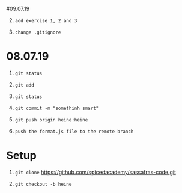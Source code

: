 #09.07.19

2. `add exercise 1, 2 and 3`

1. `change .gitignore`

# 08.07.19

1. `git status`

2. `git add`

3. `git status`

4. `git commit -m "somethinh smart"`

5. `git push origin heine:heine`

6. `push the format.js file to the remote branch`

# Setup

1. `git clone` https://github.com/spicedacademy/sassafras-code.git

2. `git checkout -b heine`
